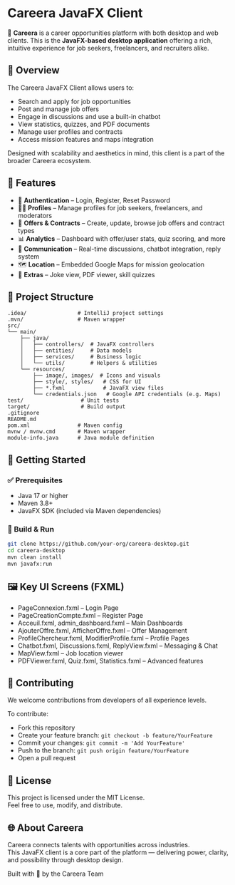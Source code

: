 # Careera JavaFX Client

🌟 **Careera** is a career opportunities platform with both desktop and web clients. This is the **JavaFX-based desktop application** offering a rich, intuitive experience for job seekers, freelancers, and recruiters alike.


## 📌 Overview

The Careera JavaFX Client allows users to:
- Search and apply for job opportunities  
- Post and manage job offers  
- Engage in discussions and use a built-in chatbot  
- View statistics, quizzes, and PDF documents  
- Manage user profiles and contracts  
- Access mission features and maps integration  

Designed with scalability and aesthetics in mind, this client is a part of the broader Careera ecosystem.


## 🧩 Features

- 🔐 **Authentication** – Login, Register, Reset Password  
- 🧑‍💼 **Profiles** – Manage profiles for job seekers, freelancers, and moderators  
- 📄 **Offers & Contracts** – Create, update, browse job offers and contract types  
- 📊 **Analytics** – Dashboard with offer/user stats, quiz scoring, and more  
- 💬 **Communication** – Real-time discussions, chatbot integration, reply system  
- 🗺 **Location** – Embedded Google Maps for mission geolocation  
- 🎉 **Extras** – Joke view, PDF viewer, skill quizzes  


## 📁 Project Structure

```
.idea/                # IntelliJ project settings
.mvn/                 # Maven wrapper
src/
└── main/
    ├── java/
    │   ├── controllers/  # JavaFX controllers
    │   ├── entities/     # Data models
    │   ├── services/     # Business logic
    │   └── utils/        # Helpers & utilities
    └── resources/
        ├── image/, images/  # Icons and visuals
        ├── style/, styles/   # CSS for UI
        ├── *.fxml            # JavaFX view files
        └── credentials.json   # Google API credentials (e.g. Maps)
test/                  # Unit tests
target/                # Build output
.gitignore
README.md
pom.xml               # Maven config
mvnw / mvnw.cmd       # Maven wrapper
module-info.java      # Java module definition
```


## 🚀 Getting Started

### ✅ Prerequisites
- Java 17 or higher  
- Maven 3.8+  
- JavaFX SDK (included via Maven dependencies)


### 🔧 Build & Run
```bash
git clone https://github.com/your-org/careera-desktop.git
cd careera-desktop
mvn clean install
mvn javafx:run
```


## 🖼 Key UI Screens (FXML)
- PageConnexion.fxml – Login Page
- PageCreationCompte.fxml – Register Page
- Acceuil.fxml, admin_dashboard.fxml – Main Dashboards
- AjouterOffre.fxml, AfficherOffre.fxml – Offer Management
- ProfileChercheur.fxml, ModifierProfile.fxml – Profile Pages
- Chatbot.fxml, Discussions.fxml, ReplyView.fxml – Messaging & Chat
- MapView.fxml – Job location viewer
- PDFViewer.fxml, Quiz.fxml, Statistics.fxml – Advanced features


## 🤝 Contributing

We welcome contributions from developers of all experience levels.

To contribute:
- Fork this repository
- Create your feature branch: `git checkout -b feature/YourFeature`
- Commit your changes: `git commit -m 'Add YourFeature'`
- Push to the branch: `git push origin feature/YourFeature`
- Open a pull request


## 📄 License

This project is licensed under the MIT License.  
Feel free to use, modify, and distribute.


## 🌐 About Careera

Careera connects talents with opportunities across industries.  
This JavaFX client is a core part of the platform — delivering power, clarity, and possibility through desktop design.

Built with 💙 by the Careera Team
